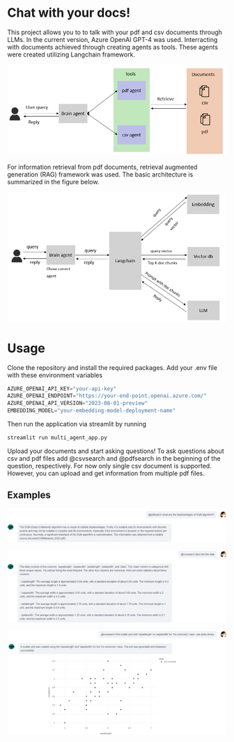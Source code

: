 # Chat with your docs!
This project allows you to to talk with your pdf and csv documents through LLMs. In the current version, Azure OpenAI GPT-4 was used. Interracting with documents achieved through creating agents as tools. These agents were created utilizing Langchain framework.

![main_architecture](figs/1.png)

For information retrieval from pdf documents, retrieval augmented generation (RAG) framework was used. The basic architecture is summarized in the figure below.

![main_rag_architecture](figs/2.png)

# Usage
Clone the repository and install the required packages. Add your .env file with these environment variables 
```python
AZURE_OPENAI_API_KEY="your-api-key"
AZURE_OPENAI_ENDPOINT="https://your-end-point.openai.azure.com/"
AZURE_OPENAI_API_VERSION="2023-08-01-preview"
EMBEDDING_MODEL="your-embedding-model-deployment-name"
```

Then run the application via streamlit by running
```python
streamlit run multi_agent_app.py
```
Upload your documents and start asking questions! 
To ask questions about csv and pdf files add @csvsearch and @pdfsearch in the beginning of the question, respectively.
For now only single csv document is supported. However, you can 
upload and get information from multiple pdf files.

## Examples
![example1](figs/3.png)

![example1](figs/4.png)

![example1](figs/5.png)